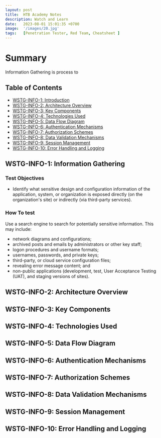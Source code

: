 ```yaml
---
layout: post
title:  HTB Academy Notes
description: Watch and Learn
date:   2023-08-01 15:01:35 +0700
image:  '/images/20.jpg'
tags:   [Penetration Tester, Red Team, Cheatsheet ]
---
```


# Summary

Information  Gathering is process to


## Table of Contents

- [WSTG-INFO-1: Introduction](#wstg-info-1-introduction)
- [WSTG-INFO-2: Architecture Overview](#wstg-info-2-architecture-overview)
- [WSTG-INFO-3: Key Components](#wstg-info-3-key-components)
- [WSTG-INFO-4: Technologies Used](#wstg-info-4-technologies-used)
- [WSTG-INFO-5: Data Flow Diagram](#wstg-info-5-data-flow-diagram)
- [WSTG-INFO-6: Authentication Mechanisms](#wstg-info-6-authentication-mechanisms)
- [WSTG-INFO-7: Authorization Schemes](#wstg-info-7-authorization-schemes)
- [WSTG-INFO-8: Data Validation Mechanisms](#wstg-info-8-data-validation-mechanisms)
- [WSTG-INFO-9: Session Management](#wstg-info-9-session-management)
- [WSTG-INFO-10: Error Handling and Logging](#wstg-info-10-error-handling-and-logging)

## <a id="wstg-info-1-introduction"></a>WSTG-INFO-1: Information Gathering

### Test Objectives
- Identify what sensitive design and configuration information of the application, system, or organization is exposed directly (on the organization's site) or indirectly (via third-party services).

### How To test
Use a search engine to search for potentially sensitive information. This may include:
- network diagrams and configurations;
- archived posts and emails by administrators or other key staff;
- logon procedures and username formats;
- usernames, passwords, and private keys;
- third-party, or cloud service configuration files;
- revealing error message content; and
- non-public applications (development, test, User Acceptance Testing (UAT), and staging versions of sites).

## <a id="wstg-info-2-architecture-overview"></a>WSTG-INFO-2: Architecture Overview

<!-- Your content for WSTG-INFO-2 goes here -->

## <a id="wstg-info-3-key-components"></a>WSTG-INFO-3: Key Components

<!-- Your content for WSTG-INFO-3 goes here -->

## <a id="wstg-info-4-technologies-used"></a>WSTG-INFO-4: Technologies Used

<!-- Your content for WSTG-INFO-4 goes here -->

## <a id="wstg-info-5-data-flow-diagram"></a>WSTG-INFO-5: Data Flow Diagram

<!-- Your content for WSTG-INFO-5 goes here -->

## <a id="wstg-info-6-authentication-mechanisms"></a>WSTG-INFO-6: Authentication Mechanisms

<!-- Your content for WSTG-INFO-6 goes here -->

## <a id="wstg-info-7-authorization-schemes"></a>WSTG-INFO-7: Authorization Schemes

<!-- Your content for WSTG-INFO-7 goes here -->

## <a id="wstg-info-8-data-validation-mechanisms"></a>WSTG-INFO-8: Data Validation Mechanisms

<!-- Your content for WSTG-INFO-8 goes here -->

## <a id="wstg-info-9-session-management"></a>WSTG-INFO-9: Session Management

<!-- Your content for WSTG-INFO-9 goes here -->

## <a id="wstg-info-10-error-handling-and-logging"></a>WSTG-INFO-10: Error Handling and Logging

<!-- Your content for WSTG-INFO-10 goes here -->

